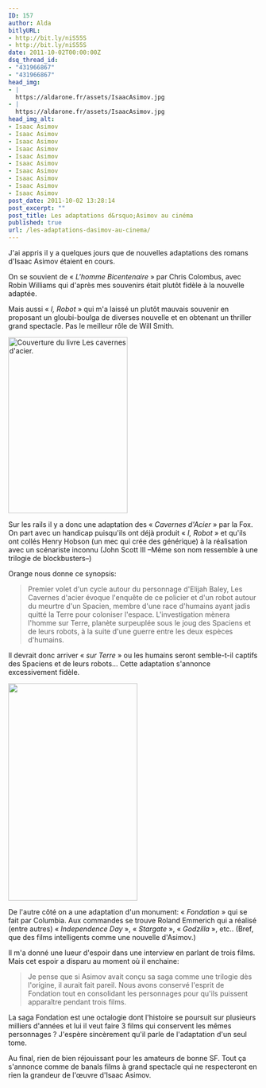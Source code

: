 ```yaml
---
ID: 157
author: Alda
bitlyURL:
- http://bit.ly/niS55S
- http://bit.ly/niS55S
date: 2011-10-02T00:00:00Z
dsq_thread_id:
- "431966867"
- "431966867"
head_img:
- |
  https://aldarone.fr/assets/IsaacAsimov.jpg
- |
  https://aldarone.fr/assets/IsaacAsimov.jpg
head_img_alt:
- Isaac Asimov
- Isaac Asimov
- Isaac Asimov
- Isaac Asimov
- Isaac Asimov
- Isaac Asimov
- Isaac Asimov
- Isaac Asimov
- Isaac Asimov
- Isaac Asimov
post_date: 2011-10-02 13:28:14
post_excerpt: ""
post_title: Les adaptations d&rsquo;Asimov au cinéma
published: true
url: /les-adaptations-dasimov-au-cinema/
---
```


J'ai appris il y a quelques jours que de nouvelles adaptations des romans d'Isaac Asimov étaient en cours.

On se souvient de « <em>L'homme Bicentenaire</em> » par Chris Colombus, avec Robin Williams qui d'après mes souvenirs était plutôt fidèle à la nouvelle adaptée.

Mais aussi « <em>I, Robot</em> » qui m'a laissé un plutôt mauvais souvenir en proposant un gloubi-boulga de diverses nouvelle et en obtenant un thriller grand spectacle. Pas le meilleur rôle de Will Smith.

<img src="https://aldarone.fr/wp-content/uploads/2011/10/cavernes_d_acier.jpg" alt="Couverture du livre Les cavernes d&#039;acier." title="cavernes_d_acier" width="240" height="354" class="alignleft size-full wp-image-159" />

Sur les rails il y a donc une adaptation des « <em>Cavernes d'Acier</em> » par la Fox. On part avec un handicap puisqu'ils ont déjà produit « <em>I, Robot</em> » et qu'ils ont collés Henry Hobson (un mec qui crée des générique) à la réalisation avec un scénariste inconnu (John Scott III –Même son nom ressemble à une trilogie de blockbusters–)

Orange nous donne ce synopsis:

<blockquote>Premier volet d'un cycle autour du personnage d'Elijah Baley, Les Cavernes d'acier évoque l'enquête de ce policier et d'un robot autour du meurtre d'un Spacien, membre d'une race d'humains ayant jadis quitté la Terre pour coloniser l'espace. L'investigation mènera l'homme sur Terre, planète surpeuplée sous le joug des Spaciens et de leurs robots, à la suite d'une guerre entre les deux espèces d'humains.</blockquote>

Il devrait donc arriver « <em>sur Terre</em> » ou les humains seront semble-t-il captifs des Spaciens et de leurs robots... Cette adaptation s'annonce excessivement fidèle.

<img src="https://aldarone.fr/assets/Fondation-Asimov-260x437.jpg" alt="" title="Fondation-Asimov" width="260" height="437" class="alignright size-medium wp-image-161" />

De l'autre côté on a une adaptation d'un monument: « <em>Fondation</em> » qui se fait par Columbia. Aux commandes se trouve Roland Emmerich qui a réalisé (entre autres) « <em>Independence Day</em> », « <em>Stargate</em> », « <em>Godzilla</em> », etc.. (Bref, que des films intelligents comme une nouvelle d'Asimov.)

Il m'a donné une lueur d'espoir dans une interview en parlant de trois films. Mais cet espoir a disparu au moment où il enchaine:

<blockquote>Je pense que si Asimov avait conçu sa saga comme une trilogie dès l'origine, il aurait fait pareil. Nous avons conservé l'esprit de Fondation tout en consolidant les personnages pour qu'ils puissent apparaître pendant trois films.</blockquote>

La saga Fondation est une octalogie dont l'histoire se poursuit sur plusieurs milliers d'années et lui il veut faire 3 films qui conservent les mêmes personnages ? J'espère sincèrement qu'il parle de l'adaptation d'un seul tome.

Au final, rien de bien réjouissant pour les amateurs de bonne SF. Tout ça s'annonce comme de banals films à grand spectacle qui ne respecteront en rien la grandeur de l'œuvre d'Isaac Asimov.